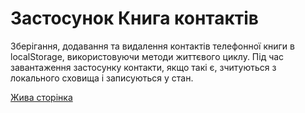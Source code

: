# Застосунок Книга контактів

Зберігання, додавання та видалення контактів телефонної книги в localStorage,
використовуючи методи життєвого циклу. Під час завантаження застосунку контакти,
якщо такі є, зчитуються з локального сховища і записуються у стан.

[Жива сторінка](https://aripluss.github.io/goit-react-hw-04-phonebook/)
